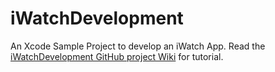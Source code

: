 # iWatchDevelopment
An Xcode Sample Project to develop an iWatch App. Read the [iWatchDevelopment GitHub project Wiki](https://github.com/atsid/iWatchDevelopment/wiki/iWatch-Development) for tutorial.
